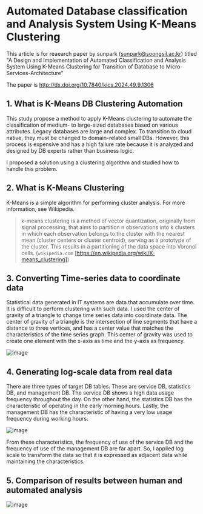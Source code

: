 # Automated Database classification and Analysis System Using K-Means Clustering
This article is for reaearch paper by sunpark (sunpark@soongsil.ac.kr) titled "A Design and Implementation of Automated Classification and Analysis System Using K-Means Clustering for Transition of Database to Micro-Services-Architecture"

The paper is http://dx.doi.org/10.7840/kics.2024.49.9.1306

## 1. What is K-Means DB Clustering Automation
This study propose a method to apply K-Means clustering to automate the classification of medium- to large-sized databases based on various attributes.
Legacy databases are large and complex. To transition to cloud native, they must be changed to domain-related small DBs. However, this process is expensive and has a high failure rate because it is analyzed and designed by DB experts rather than business logic.

I proposed a solution using a clustering algorithm and studied how to handle this problem.

## 2. What is K-Means Clustering
K-Means is a simple algorithm for performing cluster analysis. For more information, see Wikipedia.
> k-means clustering is a method of vector quantization, originally from signal processing, that aims to partition n observations into k clusters in which each observation belongs to the cluster with the nearest mean (cluster centers or cluster centroid), serving as a prototype of the cluster. This results in a partitioning of the data space into Voronoi cells. (`wikipedia.com` [https://en.wikipedia.org/wiki/K-means_clustering])

## 3. Converting Time-series data to coordinate data
Statistical data generated in IT systems are data that accumulate over time. It is difficult to perform clustering with such data.
I used the center of gravity of a triangle to change time series data into coordinate data.
The center of gravity of a triangle is the intersection of line segments that have a distance to three vertices, and has a center value that matches the characteristics of the time series graph.
This center of gravity was used to create one element with the x-axis as time and the y-axis as frequency.

![image](https://github.com/user-attachments/assets/0d841066-da46-485c-a657-0753cdff9a7c)

## 4. Generating log-scale data from real data
There are three types of target DB tables.
These are service DB, statistics DB, and management DB.
The service DB shows a high data usage frequency throughout the day.
On the other hand, the statistics DB has the characteristic of operating in the early morning hours.
Lastly, the management DB has the characteristic of having a very low usage frequency during working hours.

![image](https://github.com/user-attachments/assets/31831ca0-0d3a-47cb-84a6-6ee7f48177c0)


From these characteristics, the frequency of use of the service DB and the frequency of use of the management DB are far apart. So, I applied log scale to transform the data so that it is expressed as adjacent data while maintaining the characteristics.

## 5. Comparison of results between human and automated analysis
![image](https://github.com/user-attachments/assets/7a2cf357-d0f5-4b9c-bdc5-f71c1ee54111)

